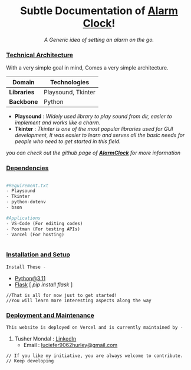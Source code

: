 

# <center>Subtle Documentation of  [Alarm Clock](https://github.com/Hurley2017/AlarmClock/releases/tag/V1.1)!</center>

<center><i>A Generic idea of setting an alarm on the go.</i></center>

### <u>Technical  Architecture</u>
With a very simple goal in mind, Comes a very simple architecture.

Domain | Technologies
----------|----------
__Libraries__ | Playsound, Tkinter
__Backbone__ | Python

- <b>Playsound</b> : <i>Widely used library to play sound from dir, easier to implement and works like a charm.</i>
- <b>Tkinter</b> :<i> Tkinter is one of the most popular libraries used for GUI development, It was easier to learn and serves all the basic needs for people who need to get started in this field.</i>

<i>you can check out the github page of [__AlarmClock__](https://github.com/Hurley2017/AlarmClock) for more information</i>


### <u>Dependencies</u>
```python
```
```python
#Requirement.txt
- Playsound
- Tkinter
- python-dotenv
- bson
```
```python
#Applications
- VS-Code (For editing codes)
- Postman (For testing APIs)
- Varcel (For hosting)
```
```python
```

### <u>Installation and Setup</u>


```javascript
Install These - 
```
- [Python@3.11](https://www.python.org/downloads/)
- [Flask](https://flask.palletsprojects.com/en/2.2.x/)  [ <i>pip install flask</i> ]
```
//That is all for now just to get started! 
//You will learn more interesting aspects along the way
```
### <u>Deployment and Maintenance</u>
```javascript
This website is deployed on Vercel and is currently maintained by - 
```
1) Tusher Mondal : [LinkedIn](https://www.linkedin.com/in/tusher-mondal/)
	- Email : luciefer9062hurley@gmail.com
```
// If you like my initiative, you are always welcome to contribute.
// Keep developing 
```
#




